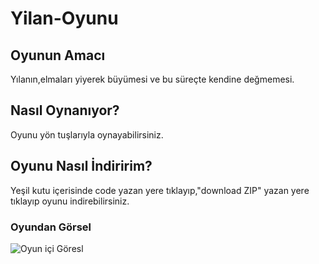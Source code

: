 # Yilan-Oyunu
## Oyunun Amacı
Yılanın,elmaları yiyerek büyümesi ve bu süreçte kendine değmemesi.
## Nasıl Oynanıyor?
Oyunu yön tuşlarıyla oynayabilirsiniz.
## Oyunu Nasıl İndiririm?
Yeşil kutu içerisinde code yazan yere tıklayıp,"download ZIP" yazan yere tıklayıp oyunu indirebilirsiniz.
### Oyundan Görsel
![Oyun içi Göresl](yilan.png)
